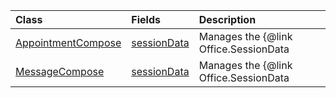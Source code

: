 | Class | Fields | Description |
|:---|:---|:---|
|[AppointmentCompose](/javascript/api/outlook/office.appointmentcompose)|[sessionData](/javascript/api/outlook/office.appointmentcompose#outlook-office-appointmentcompose-sessiondata-member)|Manages the {@link Office.SessionData | SessionData} of an item in Compose mode.|
|[MessageCompose](/javascript/api/outlook/office.messagecompose)|[sessionData](/javascript/api/outlook/office.messagecompose#outlook-office-messagecompose-sessiondata-member)|Manages the {@link Office.SessionData | SessionData} of an item in Compose mode.|
